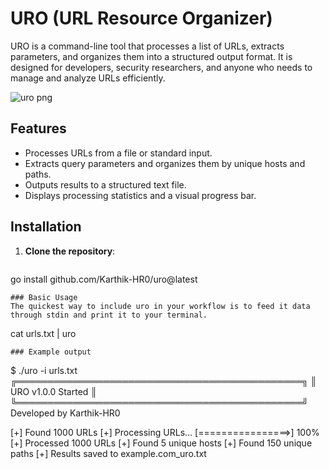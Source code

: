 # URO (URL Resource Organizer)

URO is a command-line tool that processes a list of URLs, extracts parameters, and organizes them into a structured output format. It is designed for developers, security researchers, and anyone who needs to manage and analyze URLs efficiently.

![uro png](https://github.com/user-attachments/assets/98f34543-abd2-4e84-9b20-4c40bfd1f8f0)


## Features

- Processes URLs from a file or standard input.
- Extracts query parameters and organizes them by unique hosts and paths.
- Outputs results to a structured text file.
- Displays processing statistics and a visual progress bar.

## Installation

1. **Clone the repository**:
   ```
go install github.com/Karthik-HR0/uro@latest
   ```
   ### Basic Usage
The quickest way to include uro in your workflow is to feed it data through stdin and print it to your terminal.
```
cat urls.txt | uro
```
### Example output 
```
$ ./uro -i urls.txt
╔══════════════════════════════════════════════╗
║               URO v1.0.0 Started             ║
╚══════════════════════════════════════════════╝
             Developed by Karthik-HR0          

[+] Found 1000 URLs
[+] Processing URLs... [================>] 100%
[+] Processed 1000 URLs
[+] Found 5 unique hosts
[+] Found 150 unique paths
[+] Results saved to example.com_uro.txt
```

